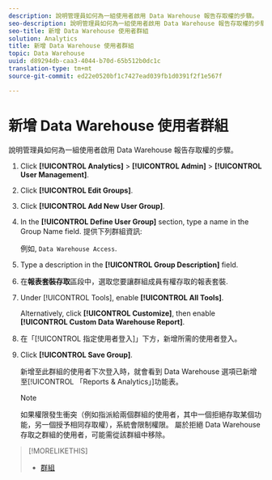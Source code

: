 ```yaml
---
description: 說明管理員如何為一組使用者啟用 Data Warehouse 報告存取權的步驟。
seo-description: 說明管理員如何為一組使用者啟用 Data Warehouse 報告存取權的步驟。
seo-title: 新增 Data Warehouse 使用者群組
solution: Analytics
title: 新增 Data Warehouse 使用者群組
topic: Data Warehouse
uuid: d89294db-caa3-4044-b70d-65b512b0dc1c
translation-type: tm+mt
source-git-commit: ed22e0520bf1c7427ead039fb1d0391f2f1e567f

---
```



# 新增 Data Warehouse 使用者群組

說明管理員如何為一組使用者啟用 Data Warehouse 報告存取權的步驟。

1. Click **[!UICONTROL Analytics]** &gt; **[!UICONTROL Admin]** &gt; **[!UICONTROL User Management]**.
1. Click **[!UICONTROL Edit Groups]**.
1. Click **[!UICONTROL Add New User Group]**.
1. In the **[!UICONTROL Define User Group]** section, type a name in the Group Name field. 提供下列群組資訊:

   例如, `Data Warehouse Access`.
1. Type a description in the **[!UICONTROL Group Description]** field.
1. 在&#x200B;**報表套裝存取**&#x200B;區段中，選取您要讓群組成員有權存取的報表套裝.
1. Under [!UICONTROL Tools], enable **[!UICONTROL All Tools]**.

   Alternatively, click **[!UICONTROL Customize]**, then enable **[!UICONTROL Custom Data Warehouse Report]**.

1. 在「[!UICONTROL 指定使用者登入]」下方，新增所需的使用者登入。
1. Click **[!UICONTROL Save Group]**.

   新增至此群組的使用者下次登入時，就會看到 Data Warehouse 選項已新增至[!UICONTROL 「Reports &amp; Analytics」]功能表。

   >[!NOTE]
   >
   >如果權限發生衝突（例如指派給兩個群組的使用者，其中一個拒絕存取某個功能，另一個授予相同存取權），系統會限制權限。 屬於拒絕 Data Warehouse 存取之群組的使用者，可能需從該群組中移除。

>[!MORELIKETHIS]
>
>* [群組 ](/help/admin/user-management2/c-user-groups/groups.md)

